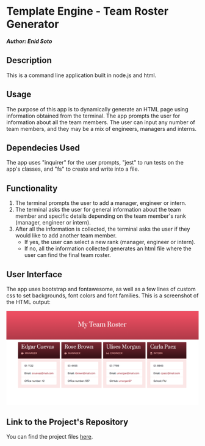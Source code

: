 # Template Engine - Team Roster Generator

***Author: Enid Soto***

## Description

This is a command line application built in node.js and html. 

## Usage

The purpose of this app is to dynamically generate an HTML page using information obtained from the terminal. The app prompts the user for information about all the team members. The user can input any number of team members, and they may be a mix of engineers, managers and interns.

## Dependecies Used

The app uses "inquirer" for the user prompts, "jest" to run tests on the app's classes, and "fs" to create and write into a file.

## Functionality

1. The terminal prompts the user to add a manager, engineer or intern.
2. The terminal asks the user for general information about the team member and specific details depending on the team member's rank (manager, engineer or intern).
3. After all the information is collected, the terminal asks the user if they would like to add another team member. 
   - If yes, the user can select a new rank (manager, engineer or intern).
   - If no, all the information collected generates an html file where the user can find the final team roster.

## User Interface

The app uses bootstrap and fontawesome, as well as a few lines of custom css to set backgrounds, font colors and font families. This is a screenshot of the HTML output:

![Weather Dashboard user interface](template-engine_ui.png)

## Link to the Project's Repository

You can find the project files [here](https://github.com/enma1009/template-engine).
